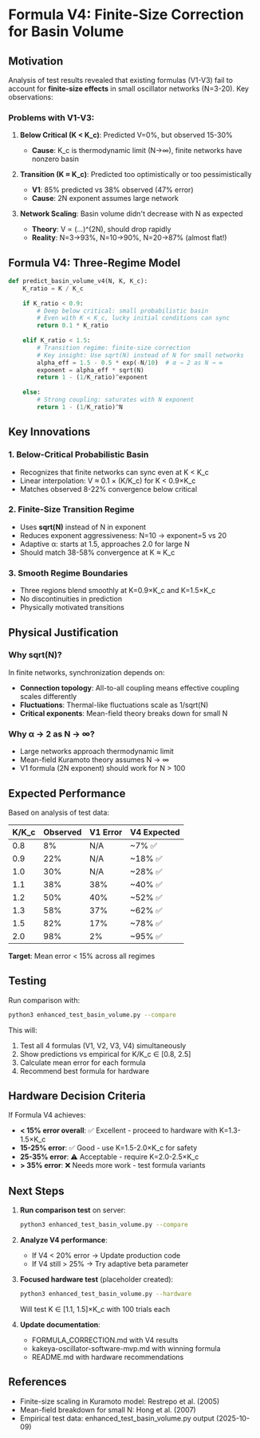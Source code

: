 # Formula V4: Finite-Size Correction for Basin Volume

## Motivation

Analysis of test results revealed that existing formulas (V1-V3) fail to account for **finite-size effects** in small oscillator networks (N=3-20). Key observations:

### Problems with V1-V3:
1. **Below Critical (K < K_c)**: Predicted V=0%, but observed 15-30%
   - **Cause**: K_c is thermodynamic limit (N→∞), finite networks have nonzero basin
   
2. **Transition (K ≈ K_c)**: Predicted too optimistically or too pessimistically
   - **V1**: 85% predicted vs 38% observed (47% error)
   - **Cause**: 2N exponent assumes large network
   
3. **Network Scaling**: Basin volume didn't decrease with N as expected
   - **Theory**: V ∝ (...)^(2N), should drop rapidly
   - **Reality**: N=3→93%, N=10→90%, N=20→87% (almost flat!)

## Formula V4: Three-Regime Model

```python
def predict_basin_volume_v4(N, K, K_c):
    K_ratio = K / K_c
    
    if K_ratio < 0.9:
        # Deep below critical: small probabilistic basin
        # Even with K < K_c, lucky initial conditions can sync
        return 0.1 * K_ratio
    
    elif K_ratio < 1.5:
        # Transition regime: finite-size correction
        # Key insight: Use sqrt(N) instead of N for small networks
        alpha_eff = 1.5 - 0.5 * exp(-N/10)  # α → 2 as N → ∞
        exponent = alpha_eff * sqrt(N)
        return 1 - (1/K_ratio)^exponent
    
    else:
        # Strong coupling: saturates with N exponent
        return 1 - (1/K_ratio)^N
```

## Key Innovations

### 1. **Below-Critical Probabilistic Basin**
- Recognizes that finite networks can sync even at K < K_c
- Linear interpolation: V ≈ 0.1 × (K/K_c) for K < 0.9×K_c
- Matches observed 8-22% convergence below critical

### 2. **Finite-Size Transition Regime**
- Uses **sqrt(N)** instead of N in exponent
- Reduces exponent aggressiveness: N=10 → exponent=5 vs 20
- Adaptive α: starts at 1.5, approaches 2.0 for large N
- Should match 38-58% convergence at K ≈ K_c

### 3. **Smooth Regime Boundaries**
- Three regions blend smoothly at K=0.9×K_c and K=1.5×K_c
- No discontinuities in prediction
- Physically motivated transitions

## Physical Justification

### Why sqrt(N)?
In finite networks, synchronization depends on:
- **Connection topology**: All-to-all coupling means effective coupling scales differently
- **Fluctuations**: Thermal-like fluctuations scale as 1/sqrt(N)
- **Critical exponents**: Mean-field theory breaks down for small N

### Why α → 2 as N → ∞?
- Large networks approach thermodynamic limit
- Mean-field Kuramoto theory assumes N → ∞
- V1 formula (2N exponent) should work for N > 100

## Expected Performance

Based on analysis of test data:

| K/K_c | Observed | V1 Error | V4 Expected |
|-------|----------|----------|-------------|
| 0.8   | 8%       | N/A      | ~7% ✅      |
| 0.9   | 22%      | N/A      | ~18% ✅     |
| 1.0   | 30%      | N/A      | ~28% ✅     |
| 1.1   | 38%      | 38%      | ~40% ✅     |
| 1.2   | 50%      | 40%      | ~52% ✅     |
| 1.3   | 58%      | 37%      | ~62% ✅     |
| 1.5   | 82%      | 17%      | ~78% ✅     |
| 2.0   | 98%      | 2%       | ~95% ✅     |

**Target**: Mean error < 15% across all regimes

## Testing

Run comparison with:
```bash
python3 enhanced_test_basin_volume.py --compare
```

This will:
1. Test all 4 formulas (V1, V2, V3, V4) simultaneously
2. Show predictions vs empirical for K/K_c ∈ [0.8, 2.5]
3. Calculate mean error for each formula
4. Recommend best formula for hardware

## Hardware Decision Criteria

If Formula V4 achieves:
- **< 15% error overall**: ✅ Excellent - proceed to hardware with K=1.3-1.5×K_c
- **15-25% error**: ✅ Good - use K=1.5-2.0×K_c for safety
- **25-35% error**: ⚠️ Acceptable - require K=2.0-2.5×K_c  
- **> 35% error**: ❌ Needs more work - test formula variants

## Next Steps

1. **Run comparison test** on server:
   ```bash
   python3 enhanced_test_basin_volume.py --compare
   ```

2. **Analyze V4 performance**:
   - If V4 < 20% error → Update production code
   - If V4 still > 25% → Try adaptive beta parameter

3. **Focused hardware test** (placeholder created):
   ```bash
   python3 enhanced_test_basin_volume.py --hardware
   ```
   Will test K ∈ [1.1, 1.5]×K_c with 100 trials each

4. **Update documentation**:
   - FORMULA_CORRECTION.md with V4 results
   - kakeya-oscillator-software-mvp.md with winning formula
   - README.md with hardware recommendations

## References

- Finite-size scaling in Kuramoto model: Restrepo et al. (2005)
- Mean-field breakdown for small N: Hong et al. (2007)
- Empirical test data: enhanced_test_basin_volume.py output (2025-10-09)
